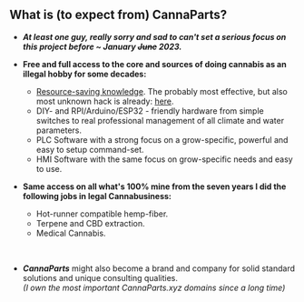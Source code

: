 ## What is (to expect from) CannaParts?

- ***At least one guy, really sorry and sad to can't set a serious focus on this project before ~ January ~~June~~ 2023.***

- **Free and full access to the core and sources of doing cannabis as an illegal hobby for some decades:**
    - [Resource-saving knowledge](https://github.com/CannaParts/LetsGrowSmart). The probably most effective, but also most unknown hack is already: [here](https://github.com/CannaParts/LetsGrowSmart/blob/main/FastVegaFlowerLowPower.md).
    - DIY- and RPI/Arduino/ESP32 - friendly hardware from simple switches to real professional management of all climate and water parameters.
    - PLC Software with a strong focus on a grow-specific, powerful and easy to setup command-set.
    - HMI Software with the same focus on grow-specific needs and easy to use.


- **Same access on all what's 100% mine from the seven years I did the following jobs in legal Cannabusiness:**
    - Hot-runner compatible hemp-fiber.
    - Terpene and CBD extraction.
    - Medical Cannabis.

<br>

- ***CannaParts*** might also become a brand and company for solid standard solutions and unique consulting qualities.  
*(I own the most important CannaParts.xyz domains since a long time)*  


<!--

**Here are some ideas to get you started:**

🙋‍♀️ A short introduction - what is your organization all about?
🌈 Contribution guidelines - how can the community get involved?
👩‍💻 Useful resources - where can the community find your docs? Is there anything else the community should know?
🍿 Fun facts - what does your team eat for breakfast?
🧙 Remember, you can do mighty things with the power of [Markdown](https://docs.github.com/github/writing-on-github/getting-started-with-writing-and-formatting-on-github/basic-writing-and-formatting-syntax)
-->
